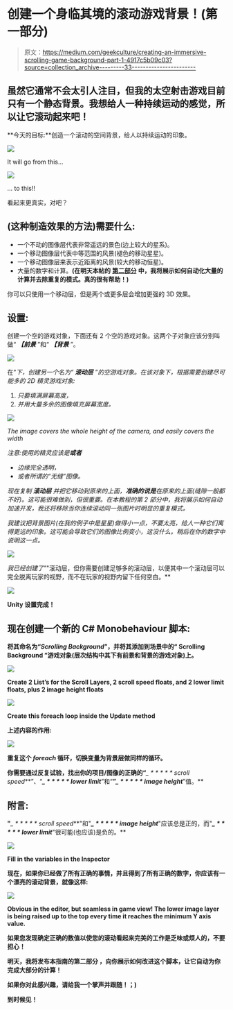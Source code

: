 # 创建一个身临其境的滚动游戏背景！(第一部分)

> 原文：<https://medium.com/geekculture/creating-an-immersive-scrolling-game-background-part-1-4917c5b09c03?source=collection_archive---------33----------------------->

## 虽然它通常不会太引人注目，但我的太空射击游戏目前只有一个静态背景。我想给人一种持续运动的感觉，所以让它滚动起来吧！

**今天的目标:**创造一个滚动的空间背景，给人以持续运动的印象。

![](img/8511f540307c311895304b14bcd52906.png)

It will go from this…

![](img/16452b0d06375a54412f54d611b49dc4.png)

… to this!!

看起来更真实，对吧？

## (这种制造效果的方法)需要什么:

*   一个不动的图像层代表非常遥远的景色(边上较大的星系)。
*   一个移动图像层代表中等范围的风景(褪色的移动星星)。
*   一个移动图像层来表示近距离的风景(较大的移动恒星)。
*   大量的数字和计算。**(在明天本帖的** [**第二部分**](https://vintay.medium.com/creating-an-immersive-scrolling-game-background-part-2-4652d8889553) **中，我将展示如何自动化大量的计算并去除重复的模式。真的很有帮助！)**

你可以只使用一个移动层，但是两个或更多层会增加更强的 3D 效果。

## 设置:

创建一个空的游戏对象，下面还有 2 个空的游戏对象。这两个子对象应该分别叫做“ ***【前景*** ”和“ ***【背景*** ”。

![](img/f77dcb917bd9f18b3a75df86973ec657.png)

在“*下，创建另一个名为“ ***滚动层*** ”的空游戏对象。在该对象下，根据需要创建尽可能多的 2D 精灵游戏对象:*

1.  *只要填满屏幕高度，*
2.  *并用大量多余的图像填充屏幕宽度。*

*![](img/78fa20ca2eadc57fb80c4949add6751a.png)*

*The image covers the whole height of the camera, and easily covers the width*

*注意:使用的精灵应该是**或者***

*   *边缘完全透明，*
*   *或者所谓的“无缝”图像。*

*现在复制 ***滚动层*** 并把它移动到原来的上面，**准确的说是**在原来的上面(缝隙一般都不好)。这可能很难做到，但很重要。在本教程的第 2 部分中，我将展示如何自动加速开发，我还将移除当你连续滚动同一张图片时明显的重复模式。*

*我建议把背景图片(在我的例子中是星星)做得小一点，不要太亮，给人一种它们离得更远的印象。这可能会导致它们的图像比例变小，这没什么。稍后在你的数字中说明这一点。*

*![](img/dc594cfd547ce3d5055098e135b1ee64.png)*

*我已经创建了"*"滚动层，但你需要创建足够多的滚动层，以便其中一个滚动层可以完全脱离玩家的视野，而不在玩家的视野内留下任何空白。**

**![](img/aace310dc7a2e4601371f5f923832a02.png)**

**Unity 设置完成！**

## **现在创建一个新的 C# Monobehaviour 脚本:**

**将其命名为“***Scrolling Background***”，并将其添加到场景中的“ **Scrolling Background** ”游戏对象(层次结构中其下有前景和背景的游戏对象)上。**

**![](img/2267570c8269a29790353e116a70d3f1.png)**

**Create 2 List<Transform>’s for the Scroll Layers, 2 scroll speed floats, and 2 lower limit floats, plus 2 image height floats**

**![](img/911c6b3e948dddf9addd534da68db2a0.png)**

**Create this **foreach** loop inside the **Update** method**

**上述内容的作用:**

**![](img/ca974e322d16c5597df445a57f467724.png)**

**重复这个 *foreach* 循环，切换变量为背景层做同样的循环。**

**你需要通过反复试验，找出你的项目/图像的正确的“***_ * * * * * scroll speed***”、“***_ * * * * * lower limit***”和“***”_ * * * * * image height***”值。**

## **附言:**

**"***_ * * * * * scroll speed***"和"***_ * * * * * image height***"应该总是正的，而"***_ * * * * * lower limit***"很可能(也应该)是负的。**

**![](img/b4a899ab0581e255be6faf8a6ecd638b.png)**

**Fill in the variables in the Inspector**

**现在，如果你已经做了所有正确的事情，并且得到了所有正确的数字，你应该有一个漂亮的滚动背景，就像这样:**

**![](img/3d785bfa7fe635228d95a12919199ee8.png)**

**Obvious in the editor, but seamless in game view! The lower image layer is being raised up to the top every time it reaches the minimum Y axis value.**

**如果您发现确定正确的数值以使您的滚动看起来完美的工作是乏味或烦人的，不要担心！**

**明天，我将发布本指南的第二部分 **，向你展示如何改进这个脚本，让它自动为你完成大部分的计算！****

**如果你对此感兴趣，请给我一个掌声并跟随！；)**

**到时候见！**